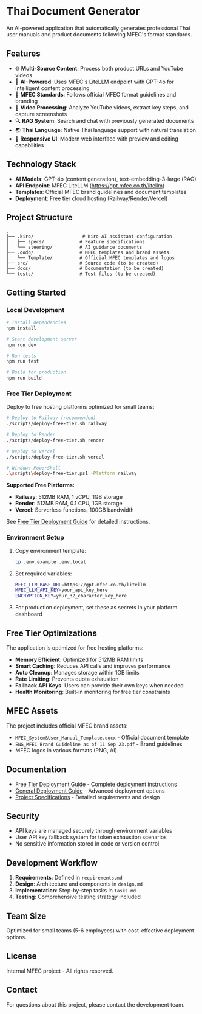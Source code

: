# Thai Document Generator

An AI-powered application that automatically generates professional Thai user manuals and product documents following MFEC's format standards.

## Features

- 🌐 **Multi-Source Content**: Process both product URLs and YouTube videos
- 🤖 **AI-Powered**: Uses MFEC's LiteLLM endpoint with GPT-4o for intelligent content processing
- 📄 **MFEC Standards**: Follows official MFEC format guidelines and branding
- 🎥 **Video Processing**: Analyze YouTube videos, extract key steps, and capture screenshots
- 🔍 **RAG System**: Search and chat with previously generated documents
- 🌏 **Thai Language**: Native Thai language support with natural translation
- 📱 **Responsive UI**: Modern web interface with preview and editing capabilities

## Technology Stack

- **AI Models**: GPT-4o (content generation), text-embedding-3-large (RAG)
- **API Endpoint**: MFEC LiteLLM (https://gpt.mfec.co.th/litellm)
- **Templates**: Official MFEC brand guidelines and document templates
- **Deployment**: Free tier cloud hosting (Railway/Render/Vercel)

## Project Structure

```
.
├── .kiro/                  # Kiro AI assistant configuration
│   ├── specs/             # Feature specifications
│   └── steering/          # AI guidance documents
├── .qodo/                 # MFEC templates and brand assets
│   └── Template/          # Official MFEC templates and logos
├── src/                   # Source code (to be created)
├── docs/                  # Documentation (to be created)
└── tests/                 # Test files (to be created)
```

## Getting Started

### Local Development

```bash
# Install dependencies
npm install

# Start development server
npm run dev

# Run tests
npm run test

# Build for production
npm run build
```

### Free Tier Deployment

Deploy to free hosting platforms optimized for small teams:

```bash
# Deploy to Railway (recommended)
./scripts/deploy-free-tier.sh railway

# Deploy to Render
./scripts/deploy-free-tier.sh render

# Deploy to Vercel
./scripts/deploy-free-tier.sh vercel

# Windows PowerShell
.\scripts\deploy-free-tier.ps1 -Platform railway
```

**Supported Free Platforms:**
- **Railway**: 512MB RAM, 1 vCPU, 1GB storage
- **Render**: 512MB RAM, 0.1 CPU, 1GB storage  
- **Vercel**: Serverless functions, 100GB bandwidth

See [Free Tier Deployment Guide](docs/free-tier-deployment.md) for detailed instructions.

### Environment Setup

1. Copy environment template:
   ```bash
   cp .env.example .env.local
   ```

2. Set required variables:
   ```bash
   MFEC_LLM_BASE_URL=https://gpt.mfec.co.th/litellm
   MFEC_LLM_API_KEY=your_api_key_here
   ENCRYPTION_KEY=your_32_character_key_here
   ```

3. For production deployment, set these as secrets in your platform dashboard

## Free Tier Optimizations

The application is optimized for free hosting platforms:

- **Memory Efficient**: Optimized for 512MB RAM limits
- **Smart Caching**: Reduces API calls and improves performance
- **Auto Cleanup**: Manages storage within 1GB limits
- **Rate Limiting**: Prevents quota exhaustion
- **Fallback API Keys**: Users can provide their own keys when needed
- **Health Monitoring**: Built-in monitoring for free tier constraints

## MFEC Assets

The project includes official MFEC brand assets:
- `MFEC_System&User_Manual_Template.docx` - Official document template
- `ENG_MFEC Brand Guideline as of 11 Sep 23.pdf` - Brand guidelines
- MFEC logos in various formats (PNG, AI)

## Documentation

- [Free Tier Deployment Guide](docs/free-tier-deployment.md) - Complete deployment instructions
- [General Deployment Guide](docs/deployment.md) - Advanced deployment options
- [Project Specifications](.kiro/specs/thai-document-generator/) - Detailed requirements and design

## Security

- API keys are managed securely through environment variables
- User API key fallback system for token exhaustion scenarios
- No sensitive information stored in code or version control

## Development Workflow

1. **Requirements**: Defined in `requirements.md`
2. **Design**: Architecture and components in `design.md`
3. **Implementation**: Step-by-step tasks in `tasks.md`
4. **Testing**: Comprehensive testing strategy included

## Team Size

Optimized for small teams (5-6 employees) with cost-effective deployment options.

## License

Internal MFEC project - All rights reserved.

## Contact

For questions about this project, please contact the development team.
